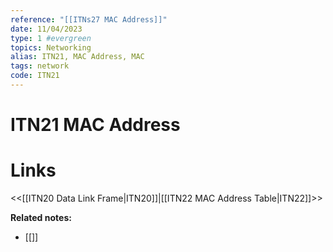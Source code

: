 ```yaml
---
reference: "[[ITNs27 MAC Address]]"
date: 11/04/2023
type: 1 #evergreen
topics: Networking
alias: ITN21, MAC Address, MAC
tags: network
code: ITN21
---
```

# ITN21 MAC Address


# Links
<<[[ITN20 Data Link Frame|ITN20]]|[[ITN22 MAC Address Table|ITN22]]>>

**Related notes:**
- [[]] 